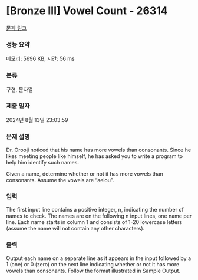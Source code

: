 # [Bronze III] Vowel Count - 26314 

[문제 링크](https://www.acmicpc.net/problem/26314) 

### 성능 요약

메모리: 5696 KB, 시간: 56 ms

### 분류

구현, 문자열

### 제출 일자

2024년 8월 13일 23:03:59

### 문제 설명

<p>Dr. Orooji noticed that his name has more vowels than consonants. Since he likes meeting people like himself, he has asked you to write a program to help him identify such names.</p>

<p>Given a name, determine whether or not it has more vowels than consonants. Assume the vowels are “aeiou”.</p>

### 입력 

 <p>The first input line contains a positive integer, n, indicating the number of names to check. The names are on the following n input lines, one name per line. Each name starts in column 1 and consists of 1-20 lowercase letters (assume the name will not contain any other characters).</p>

### 출력 

 <p>Output each name on a separate line as it appears in the input followed by a 1 (one) or 0 (zero) on the next line indicating whether or not it has more vowels than consonants. Follow the format illustrated in Sample Output.</p>

